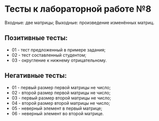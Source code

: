 # Тесты к лабораторной работе №8

Входные: две матрицы;
Выходные: произведение изменённых матриц.

## Позитивные тесты:

- 01 - тест предложенный в примере задания;
- 02 - тест составленный студентом;
- 03 - округление к нижнему отрицательному.

## Негативные тесты:

- 01 - первый размер первой матрицы не число;
- 02 - второй размер первой матрицы не число;
- 03 - первый размер второй матрицы не число;
- 04 - второй размер второй матрицы не число;
- 05 - неверный элемент в первый матрице;
- 06 - неверный элемент во второй матрице.
